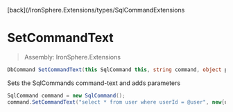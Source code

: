 ﻿

[back](/IronSphere.Extensions/types/SqlCommandExtensions

# SetCommandText

> Assembly: IronSphere.Extensions

```csharp
DbCommand SetCommandText(this SqlCommand this, string command, object parameters)
```

Sets the SqlCommands command-text and adds parameters

```csharp
SqlCommand command = new SqlCommand();
command.SetCommandText("select * from user where userId = @user", new{user="admin"});
``` 